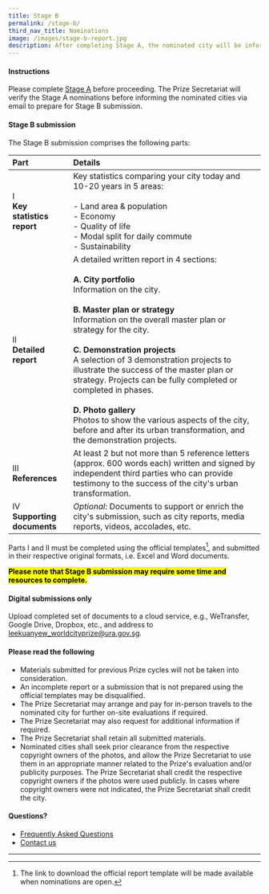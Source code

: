 ```yaml
---
title: Stage B
permalink: /stage-b/
third_nav_title: Nominations
image: /images/stage-b-report.jpg
description: After completing Stage A, the nominated city will be informed to prepare and submit a detailed report using the official report template.
---
```


#### **Instructions**

Please complete [Stage A](/stage-a) before proceeding. The Prize Secretariat will verify the Stage A nominations before informing the nominated cities via email to prepare for Stage B submission.

#### **Stage B submission**

The Stage B submission comprises the following parts: 

| Part | Details |
| :--- | :--- |
| I <br> **Key statistics report** | Key statistics comparing your city today and 10-20 years in 5 areas: <br><br> - Land area & population <br> - Economy <br> - Quality of life <br> - Modal split for daily commute <br> - Sustainability |
| II <br> **Detailed report** | A detailed written report in 4 sections: <br><br> **A. City portfolio** <br> Information on the city. <br><br> **B. Master plan or strategy** <br> Information on the overall master plan or strategy for the city. <br><br> **C. Demonstration projects** <br> A selection of 3 demonstration projects to illustrate the success of the master plan or strategy. Projects can be fully completed or completed in phases. <br><br> **D. Photo gallery** <br> Photos to show the various aspects of the city, before and after its urban transformation, and the demonstration projects. |
| III <br> **References** | At least 2 but not more than 5 reference letters (approx. 600 words each) written and signed by independent third parties who can provide testimony to the success of the city's urban transformation. | 
| IV <br> **Supporting documents** | _Optional_: Documents to support or enrich the city's submission, such as city reports, media reports, videos, accolades, etc. |

Parts I and II must be completed using the official templates[^1], and submitted in their respective original formats, i.e. Excel and Word documents.

**<mark>Please note that Stage B submission may require some time and resources to complete.</mark>** 

#### **Digital submissions only**

Upload completed set of documents to a cloud service, e.g., WeTransfer, Google Drive, Dropbox, etc., and address to [leekuanyew_worldcityprize@ura.gov.sg](mailto:leekuanyew_worldcityprize@ura.gov.sg). 

#### **Please read the following**

- Materials submitted for previous Prize cycles will not be taken into consideration. 
- An incomplete report or a submission that is not prepared using the official templates may be disqualified. 
- The Prize Secretariat may arrange and pay for in-person travels to the nominated city for further on-site evaluations if required. 
- The Prize Secretariat may also request for additional information if required. 
- The Prize Secretariat shall retain all submitted materials. 
- Nominated cities shall seek prior clearance from the respective copyright owners of the photos, and allow the Prize Secretariat to use them in an appropriate manner related to the Prize's evaluation and/or publicity purposes. The Prize Secretariat shall credit the respective copyright owners if the photos were used publicly. In cases where copyright owners were not indicated, the Prize Secretariat shall credit the city. 
  
#### **Questions?**

- [Frequently Asked Questions](/faq/) 
- [Contact us](/feedback/)

---

[^1]: The link to download the official report template will be made available when nominations are open. 
